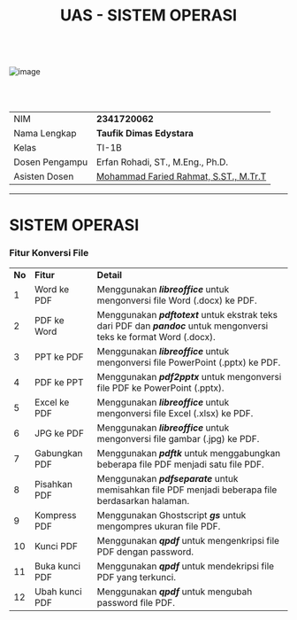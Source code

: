 # <p align="center">UAS - SISTEM OPERASI</p>

<br><br>

<p align="center">
 
![image](https://github.com/taufikdimas/Algoritma-dan-Struktur-Data/assets/143729231/82948574-8b73-4e17-be0a-4fd3d9c857bf)

</p>

<br><br>

|                |                                                                     |
| -------------- | ------------------------------------------------------------------- |
| NIM            | **2341720062**                                                      |
| Nama Lengkap   | **Taufik Dimas Edystara**                                   |
| Kelas          | TI-1B                                                               |
| Dosen Pengampu | Erfan Rohadi, ST., M.Eng., Ph.D.                                    |
| Asisten Dosen  | [Mohammad Faried Rahmat, S.ST., M.Tr.T](https://github.com/mrhmt80) |
***
# SISTEM OPERASI

### Fitur Konversi File

|        |                         |                                                    |
| ------ | ----------------------- | -------------------------------------------------- |
| **No** | **Fitur**               | **Detail**                                         |
| 1      | Word ke PDF             | Menggunakan **_libreoffice_** untuk mengonversi file Word (.docx) ke PDF.          |
| 2      | PDF ke Word             | Menggunakan **_pdftotext_** untuk ekstrak teks dari PDF dan **_pandoc_** untuk mengonversi teks ke format Word (.docx).   |
| 3      | PPT ke PDF              | Menggunakan **_libreoffice_** untuk mengonversi file PowerPoint (.pptx) ke PDF. |
| 4      | PDF ke PPT              | Menggunakan **_pdf2pptx_** untuk mengonversi file PDF ke PowerPoint (.pptx).                     |
| 5      | Excel ke PDF            | Menggunakan **_libreoffice_** untuk mengonversi file Excel (.xlsx) ke PDF.                  |
| 6      | JPG ke PDF              | Menggunakan **_libreoffice_** untuk mengonversi file gambar (.jpg) ke PDF.                    |
| 7      | Gabungkan PDF           | Menggunakan **_pdftk_** untuk menggabungkan beberapa file PDF menjadi satu file PDF.                   |
| 8      | Pisahkan PDF            | Menggunakan **_pdfseparate_** untuk memisahkan file PDF menjadi beberapa file berdasarkan halaman.               |
| 9      | Kompress PDF            | Menggunakan Ghostscript **_gs_** untuk mengompres ukuran file PDF.                |
| 10     | Kunci PDF               | Menggunakan **_qpdf_** untuk mengenkripsi file PDF dengan password.               |
| 11     | Buka kunci PDF          | Menggunakan **_qpdf_** untuk mendekripsi file PDF yang terkunci.          |
| 12     | Ubah kunci PDF          | Menggunakan **_qpdf_** untuk mengubah password file PDF.                          |
